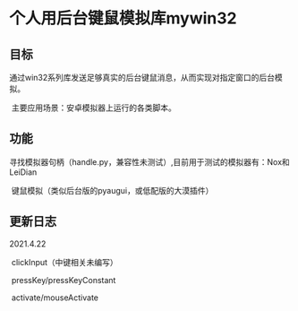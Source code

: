 # 个人用后台键鼠模拟库mywin32
## 目标

​	通过win32系列库发送足够真实的后台键鼠消息，从而实现对指定窗口的后台模拟。

​	主要应用场景：安卓模拟器上运行的各类脚本。

## 功能

​	寻找模拟器句柄（handle.py，兼容性未测试）,目前用于测试的模拟器有：Nox和LeiDian

​	键鼠模拟（类似后台版的pyaugui，或低配版的大漠插件）

## 更新日志

2021.4.22

​	clickInput（中键相关未编写）

​	pressKey/pressKeyConstant

​	activate/mouseActivate

​	



